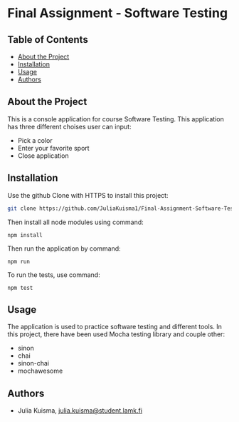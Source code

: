 # Final Assignment - Software Testing

## Table of Contents
  - [About the Project](#About-the-Project)
  - [Installation](#Installation)
  - [Usage](#Usage)
  - [Authors](#Authors)

## About the Project
This is a console application for course Software Testing. This application has three different choises user can input: 
- Pick a color
- Enter your favorite sport
- Close application

## Installation

Use the github Clone with HTTPS to install this project:

```bash
git clone https://github.com/JuliaKuisma1/Final-Assignment-Software-Testing.git
```
Then install all node modules using command:
```npm
npm install
```
Then run the application by command:
```npm
npm run
```
To run the tests, use command:
```npm
npm test
```

## Usage

The application is used to practice software testing and different tools. In this project, there have been used Mocha testing library and couple other:

- sinon
- chai
- sinon-chai
- mochawesome

## Authors

- Julia Kuisma, [julia.kuisma@student.lamk.fi](julia.kuisma@student.lamk.fi)